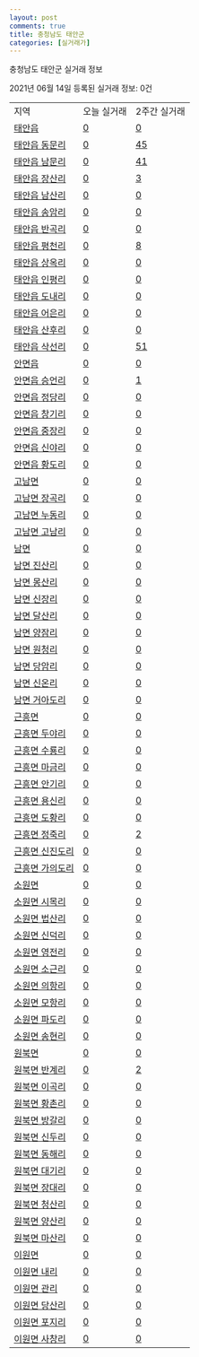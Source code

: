 ```yaml
---
layout: post
comments: true
title: 충청남도 태안군
categories: [실거래가]
---
```


충청남도 태안군 실거래 정보

2021년 06월 14일 등록된 실거래 정보: 0건


<table class="sortable">
  <tr>
    <td>지역</td>
    <td>오늘 실거래</td>
    <td>2주간 실거래</td>
  </tr>

  
  <tr class="item">
    <td><a href="4482525000.html">태안읍</a></td>
    <td><a href="4482525000.html">0</a></td>
    <td><a href="4482525000.html">0</a></td>
  </tr>
    

  <tr class="item">
    <td><a href="4482525021.html">태안읍 동문리</a></td>
    <td><a href="4482525021.html">0</a></td>
    <td><a href="4482525021.html">45</a></td>
  </tr>
    

  <tr class="item">
    <td><a href="4482525022.html">태안읍 남문리</a></td>
    <td><a href="4482525022.html">0</a></td>
    <td><a href="4482525022.html">41</a></td>
  </tr>
    

  <tr class="item">
    <td><a href="4482525023.html">태안읍 장산리</a></td>
    <td><a href="4482525023.html">0</a></td>
    <td><a href="4482525023.html">3</a></td>
  </tr>
    

  <tr class="item">
    <td><a href="4482525024.html">태안읍 남산리</a></td>
    <td><a href="4482525024.html">0</a></td>
    <td><a href="4482525024.html">0</a></td>
  </tr>
    

  <tr class="item">
    <td><a href="4482525025.html">태안읍 송암리</a></td>
    <td><a href="4482525025.html">0</a></td>
    <td><a href="4482525025.html">0</a></td>
  </tr>
    

  <tr class="item">
    <td><a href="4482525026.html">태안읍 반곡리</a></td>
    <td><a href="4482525026.html">0</a></td>
    <td><a href="4482525026.html">0</a></td>
  </tr>
    

  <tr class="item">
    <td><a href="4482525027.html">태안읍 평천리</a></td>
    <td><a href="4482525027.html">0</a></td>
    <td><a href="4482525027.html">8</a></td>
  </tr>
    

  <tr class="item">
    <td><a href="4482525028.html">태안읍 상옥리</a></td>
    <td><a href="4482525028.html">0</a></td>
    <td><a href="4482525028.html">0</a></td>
  </tr>
    

  <tr class="item">
    <td><a href="4482525029.html">태안읍 인평리</a></td>
    <td><a href="4482525029.html">0</a></td>
    <td><a href="4482525029.html">0</a></td>
  </tr>
    

  <tr class="item">
    <td><a href="4482525030.html">태안읍 도내리</a></td>
    <td><a href="4482525030.html">0</a></td>
    <td><a href="4482525030.html">0</a></td>
  </tr>
    

  <tr class="item">
    <td><a href="4482525031.html">태안읍 어은리</a></td>
    <td><a href="4482525031.html">0</a></td>
    <td><a href="4482525031.html">0</a></td>
  </tr>
    

  <tr class="item">
    <td><a href="4482525032.html">태안읍 산후리</a></td>
    <td><a href="4482525032.html">0</a></td>
    <td><a href="4482525032.html">0</a></td>
  </tr>
    

  <tr class="item">
    <td><a href="4482525033.html">태안읍 삭선리</a></td>
    <td><a href="4482525033.html">0</a></td>
    <td><a href="4482525033.html">51</a></td>
  </tr>
    

  <tr class="item">
    <td><a href="4482525300.html">안면읍</a></td>
    <td><a href="4482525300.html">0</a></td>
    <td><a href="4482525300.html">0</a></td>
  </tr>
    

  <tr class="item">
    <td><a href="4482525321.html">안면읍 승언리</a></td>
    <td><a href="4482525321.html">0</a></td>
    <td><a href="4482525321.html">1</a></td>
  </tr>
    

  <tr class="item">
    <td><a href="4482525322.html">안면읍 정당리</a></td>
    <td><a href="4482525322.html">0</a></td>
    <td><a href="4482525322.html">0</a></td>
  </tr>
    

  <tr class="item">
    <td><a href="4482525323.html">안면읍 창기리</a></td>
    <td><a href="4482525323.html">0</a></td>
    <td><a href="4482525323.html">0</a></td>
  </tr>
    

  <tr class="item">
    <td><a href="4482525324.html">안면읍 중장리</a></td>
    <td><a href="4482525324.html">0</a></td>
    <td><a href="4482525324.html">0</a></td>
  </tr>
    

  <tr class="item">
    <td><a href="4482525325.html">안면읍 신야리</a></td>
    <td><a href="4482525325.html">0</a></td>
    <td><a href="4482525325.html">0</a></td>
  </tr>
    

  <tr class="item">
    <td><a href="4482525326.html">안면읍 황도리</a></td>
    <td><a href="4482525326.html">0</a></td>
    <td><a href="4482525326.html">0</a></td>
  </tr>
    

  <tr class="item">
    <td><a href="4482531000.html">고남면</a></td>
    <td><a href="4482531000.html">0</a></td>
    <td><a href="4482531000.html">0</a></td>
  </tr>
    

  <tr class="item">
    <td><a href="4482531021.html">고남면 장곡리</a></td>
    <td><a href="4482531021.html">0</a></td>
    <td><a href="4482531021.html">0</a></td>
  </tr>
    

  <tr class="item">
    <td><a href="4482531022.html">고남면 누동리</a></td>
    <td><a href="4482531022.html">0</a></td>
    <td><a href="4482531022.html">0</a></td>
  </tr>
    

  <tr class="item">
    <td><a href="4482531023.html">고남면 고남리</a></td>
    <td><a href="4482531023.html">0</a></td>
    <td><a href="4482531023.html">0</a></td>
  </tr>
    

  <tr class="item">
    <td><a href="4482532000.html">남면</a></td>
    <td><a href="4482532000.html">0</a></td>
    <td><a href="4482532000.html">0</a></td>
  </tr>
    

  <tr class="item">
    <td><a href="4482532021.html">남면 진산리</a></td>
    <td><a href="4482532021.html">0</a></td>
    <td><a href="4482532021.html">0</a></td>
  </tr>
    

  <tr class="item">
    <td><a href="4482532022.html">남면 몽산리</a></td>
    <td><a href="4482532022.html">0</a></td>
    <td><a href="4482532022.html">0</a></td>
  </tr>
    

  <tr class="item">
    <td><a href="4482532023.html">남면 신장리</a></td>
    <td><a href="4482532023.html">0</a></td>
    <td><a href="4482532023.html">0</a></td>
  </tr>
    

  <tr class="item">
    <td><a href="4482532024.html">남면 달산리</a></td>
    <td><a href="4482532024.html">0</a></td>
    <td><a href="4482532024.html">0</a></td>
  </tr>
    

  <tr class="item">
    <td><a href="4482532025.html">남면 양잠리</a></td>
    <td><a href="4482532025.html">0</a></td>
    <td><a href="4482532025.html">0</a></td>
  </tr>
    

  <tr class="item">
    <td><a href="4482532026.html">남면 원청리</a></td>
    <td><a href="4482532026.html">0</a></td>
    <td><a href="4482532026.html">0</a></td>
  </tr>
    

  <tr class="item">
    <td><a href="4482532027.html">남면 당암리</a></td>
    <td><a href="4482532027.html">0</a></td>
    <td><a href="4482532027.html">0</a></td>
  </tr>
    

  <tr class="item">
    <td><a href="4482532028.html">남면 신온리</a></td>
    <td><a href="4482532028.html">0</a></td>
    <td><a href="4482532028.html">0</a></td>
  </tr>
    

  <tr class="item">
    <td><a href="4482532029.html">남면 거아도리</a></td>
    <td><a href="4482532029.html">0</a></td>
    <td><a href="4482532029.html">0</a></td>
  </tr>
    

  <tr class="item">
    <td><a href="4482533000.html">근흥면</a></td>
    <td><a href="4482533000.html">0</a></td>
    <td><a href="4482533000.html">0</a></td>
  </tr>
    

  <tr class="item">
    <td><a href="4482533021.html">근흥면 두야리</a></td>
    <td><a href="4482533021.html">0</a></td>
    <td><a href="4482533021.html">0</a></td>
  </tr>
    

  <tr class="item">
    <td><a href="4482533022.html">근흥면 수룡리</a></td>
    <td><a href="4482533022.html">0</a></td>
    <td><a href="4482533022.html">0</a></td>
  </tr>
    

  <tr class="item">
    <td><a href="4482533023.html">근흥면 마금리</a></td>
    <td><a href="4482533023.html">0</a></td>
    <td><a href="4482533023.html">0</a></td>
  </tr>
    

  <tr class="item">
    <td><a href="4482533024.html">근흥면 안기리</a></td>
    <td><a href="4482533024.html">0</a></td>
    <td><a href="4482533024.html">0</a></td>
  </tr>
    

  <tr class="item">
    <td><a href="4482533025.html">근흥면 용신리</a></td>
    <td><a href="4482533025.html">0</a></td>
    <td><a href="4482533025.html">0</a></td>
  </tr>
    

  <tr class="item">
    <td><a href="4482533026.html">근흥면 도황리</a></td>
    <td><a href="4482533026.html">0</a></td>
    <td><a href="4482533026.html">0</a></td>
  </tr>
    

  <tr class="item">
    <td><a href="4482533027.html">근흥면 정죽리</a></td>
    <td><a href="4482533027.html">0</a></td>
    <td><a href="4482533027.html">2</a></td>
  </tr>
    

  <tr class="item">
    <td><a href="4482533028.html">근흥면 신진도리</a></td>
    <td><a href="4482533028.html">0</a></td>
    <td><a href="4482533028.html">0</a></td>
  </tr>
    

  <tr class="item">
    <td><a href="4482533029.html">근흥면 가의도리</a></td>
    <td><a href="4482533029.html">0</a></td>
    <td><a href="4482533029.html">0</a></td>
  </tr>
    

  <tr class="item">
    <td><a href="4482534000.html">소원면</a></td>
    <td><a href="4482534000.html">0</a></td>
    <td><a href="4482534000.html">0</a></td>
  </tr>
    

  <tr class="item">
    <td><a href="4482534021.html">소원면 시목리</a></td>
    <td><a href="4482534021.html">0</a></td>
    <td><a href="4482534021.html">0</a></td>
  </tr>
    

  <tr class="item">
    <td><a href="4482534022.html">소원면 법산리</a></td>
    <td><a href="4482534022.html">0</a></td>
    <td><a href="4482534022.html">0</a></td>
  </tr>
    

  <tr class="item">
    <td><a href="4482534023.html">소원면 신덕리</a></td>
    <td><a href="4482534023.html">0</a></td>
    <td><a href="4482534023.html">0</a></td>
  </tr>
    

  <tr class="item">
    <td><a href="4482534024.html">소원면 영전리</a></td>
    <td><a href="4482534024.html">0</a></td>
    <td><a href="4482534024.html">0</a></td>
  </tr>
    

  <tr class="item">
    <td><a href="4482534025.html">소원면 소근리</a></td>
    <td><a href="4482534025.html">0</a></td>
    <td><a href="4482534025.html">0</a></td>
  </tr>
    

  <tr class="item">
    <td><a href="4482534026.html">소원면 의항리</a></td>
    <td><a href="4482534026.html">0</a></td>
    <td><a href="4482534026.html">0</a></td>
  </tr>
    

  <tr class="item">
    <td><a href="4482534027.html">소원면 모항리</a></td>
    <td><a href="4482534027.html">0</a></td>
    <td><a href="4482534027.html">0</a></td>
  </tr>
    

  <tr class="item">
    <td><a href="4482534028.html">소원면 파도리</a></td>
    <td><a href="4482534028.html">0</a></td>
    <td><a href="4482534028.html">0</a></td>
  </tr>
    

  <tr class="item">
    <td><a href="4482534029.html">소원면 송현리</a></td>
    <td><a href="4482534029.html">0</a></td>
    <td><a href="4482534029.html">0</a></td>
  </tr>
    

  <tr class="item">
    <td><a href="4482535000.html">원북면</a></td>
    <td><a href="4482535000.html">0</a></td>
    <td><a href="4482535000.html">0</a></td>
  </tr>
    

  <tr class="item">
    <td><a href="4482535021.html">원북면 반계리</a></td>
    <td><a href="4482535021.html">0</a></td>
    <td><a href="4482535021.html">2</a></td>
  </tr>
    

  <tr class="item">
    <td><a href="4482535022.html">원북면 이곡리</a></td>
    <td><a href="4482535022.html">0</a></td>
    <td><a href="4482535022.html">0</a></td>
  </tr>
    

  <tr class="item">
    <td><a href="4482535023.html">원북면 황촌리</a></td>
    <td><a href="4482535023.html">0</a></td>
    <td><a href="4482535023.html">0</a></td>
  </tr>
    

  <tr class="item">
    <td><a href="4482535024.html">원북면 방갈리</a></td>
    <td><a href="4482535024.html">0</a></td>
    <td><a href="4482535024.html">0</a></td>
  </tr>
    

  <tr class="item">
    <td><a href="4482535025.html">원북면 신두리</a></td>
    <td><a href="4482535025.html">0</a></td>
    <td><a href="4482535025.html">0</a></td>
  </tr>
    

  <tr class="item">
    <td><a href="4482535026.html">원북면 동해리</a></td>
    <td><a href="4482535026.html">0</a></td>
    <td><a href="4482535026.html">0</a></td>
  </tr>
    

  <tr class="item">
    <td><a href="4482535027.html">원북면 대기리</a></td>
    <td><a href="4482535027.html">0</a></td>
    <td><a href="4482535027.html">0</a></td>
  </tr>
    

  <tr class="item">
    <td><a href="4482535028.html">원북면 장대리</a></td>
    <td><a href="4482535028.html">0</a></td>
    <td><a href="4482535028.html">0</a></td>
  </tr>
    

  <tr class="item">
    <td><a href="4482535029.html">원북면 청산리</a></td>
    <td><a href="4482535029.html">0</a></td>
    <td><a href="4482535029.html">0</a></td>
  </tr>
    

  <tr class="item">
    <td><a href="4482535030.html">원북면 양산리</a></td>
    <td><a href="4482535030.html">0</a></td>
    <td><a href="4482535030.html">0</a></td>
  </tr>
    

  <tr class="item">
    <td><a href="4482535031.html">원북면 마산리</a></td>
    <td><a href="4482535031.html">0</a></td>
    <td><a href="4482535031.html">0</a></td>
  </tr>
    

  <tr class="item">
    <td><a href="4482536000.html">이원면</a></td>
    <td><a href="4482536000.html">0</a></td>
    <td><a href="4482536000.html">0</a></td>
  </tr>
    

  <tr class="item">
    <td><a href="4482536021.html">이원면 내리</a></td>
    <td><a href="4482536021.html">0</a></td>
    <td><a href="4482536021.html">0</a></td>
  </tr>
    

  <tr class="item">
    <td><a href="4482536022.html">이원면 관리</a></td>
    <td><a href="4482536022.html">0</a></td>
    <td><a href="4482536022.html">0</a></td>
  </tr>
    

  <tr class="item">
    <td><a href="4482536023.html">이원면 당산리</a></td>
    <td><a href="4482536023.html">0</a></td>
    <td><a href="4482536023.html">0</a></td>
  </tr>
    

  <tr class="item">
    <td><a href="4482536024.html">이원면 포지리</a></td>
    <td><a href="4482536024.html">0</a></td>
    <td><a href="4482536024.html">0</a></td>
  </tr>
    

  <tr class="item">
    <td><a href="4482536025.html">이원면 사창리</a></td>
    <td><a href="4482536025.html">0</a></td>
    <td><a href="4482536025.html">0</a></td>
  </tr>
    


</table>
    